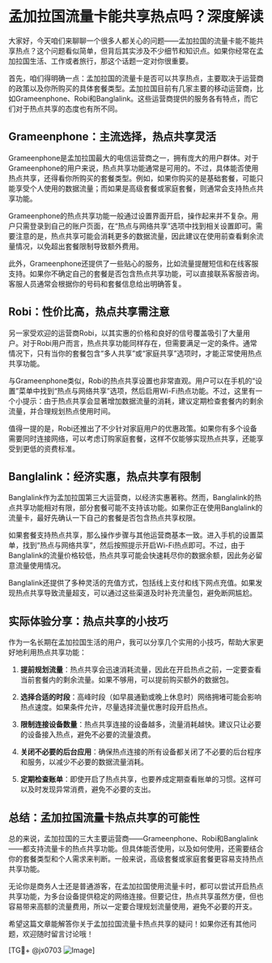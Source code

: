 # 孟加拉国流量卡能共享热点吗？深度解读

大家好，今天咱们来聊聊一个很多人都关心的问题——孟加拉国的流量卡能不能共享热点？这个问题看似简单，但背后其实涉及不少细节和知识点。如果你经常在孟加拉国生活、工作或者旅行，那这个话题一定对你很重要。

首先，咱们得明确一点：孟加拉国的流量卡是否可以共享热点，主要取决于运营商的政策以及你所购买的具体套餐类型。孟加拉国目前有几家主要的移动运营商，比如Grameenphone、Robi和Banglalink。这些运营商提供的服务各有特点，而它们对于热点共享的态度也有所不同。

## Grameenphone：主流选择，热点共享灵活

Grameenphone是孟加拉国最大的电信运营商之一，拥有庞大的用户群体。对于Grameenphone的用户来说，热点共享功能通常是可用的。不过，具体能否使用热点共享，还得看你所购买的套餐类型。例如，如果你购买的是基础套餐，可能只能享受个人使用的数据流量；而如果是高级套餐或家庭套餐，则通常会支持热点共享功能。

Grameenphone的热点共享功能一般通过设置界面开启，操作起来并不复杂。用户只需登录到自己的账户页面，在“热点与网络共享”选项中找到相关设置即可。需要注意的是，热点共享可能会消耗更多的数据流量，因此建议在使用前查看剩余流量情况，以免超出套餐限制导致额外费用。

此外，Grameenphone还提供了一些贴心的服务，比如流量提醒短信和在线客服支持。如果你不确定自己的套餐是否包含热点共享功能，可以直接联系客服咨询。客服人员通常会根据你的号码和套餐信息给出明确答复。

## Robi：性价比高，热点共享需注意

另一家受欢迎的运营商Robi，以其实惠的价格和良好的信号覆盖吸引了大量用户。对于Robi用户而言，热点共享功能同样存在，但需要满足一定的条件。通常情况下，只有当你的套餐包含“多人共享”或“家庭共享”选项时，才能正常使用热点共享功能。

与Grameenphone类似，Robi的热点共享设置也非常直观。用户可以在手机的“设置”菜单中找到“热点与网络共享”选项，然后启用Wi-Fi热点功能。不过，这里有一个小提示：由于热点共享会显著增加数据流量的消耗，建议定期检查套餐内的剩余流量，并合理规划热点使用时间。

值得一提的是，Robi还推出了不少针对家庭用户的优惠政策。如果你有多个设备需要同时连接网络，可以考虑订购家庭套餐，这样不仅能够实现热点共享，还能享受到更低的资费标准。

## Banglalink：经济实惠，热点共享有限制

Banglalink作为孟加拉国第三大运营商，以经济实惠著称。然而，Banglalink的热点共享功能相对有限，部分套餐可能不支持该功能。如果你正在使用Banglalink的流量卡，最好先确认一下自己的套餐是否包含热点共享权限。

如果套餐支持热点共享，那么操作步骤与其他运营商基本一致。进入手机的设置菜单，找到“热点与网络共享”，然后按照提示开启Wi-Fi热点即可。不过，由于Banglalink的流量价格较低，热点共享可能会快速耗尽你的数据余额，因此务必留意流量使用情况。

Banglalink还提供了多种灵活的充值方式，包括线上支付和线下网点充值。如果发现热点共享导致流量超支，可以通过这些渠道及时补充流量包，避免断网尴尬。

## 实际体验分享：热点共享的小技巧

作为一名长期在孟加拉国生活的用户，我可以分享几个实用的小技巧，帮助大家更好地利用热点共享功能：

1. **提前规划流量**：热点共享会迅速消耗流量，因此在开启热点之前，一定要查看当前套餐内的剩余流量。如果不够用，可以提前购买额外的数据包。
   
2. **选择合适的时段**：高峰时段（如早晨通勤或晚上休息时）网络拥堵可能会影响热点速度。如果条件允许，尽量选择流量优惠时段开启热点。

3. **限制连接设备数量**：热点共享连接的设备越多，流量消耗越快。建议只让必要的设备接入热点，避免不必要的流量浪费。

4. **关闭不必要的后台应用**：确保热点连接的所有设备都关闭了不必要的后台程序和服务，以减少不必要的数据流量消耗。

5. **定期检查账单**：即使开启了热点共享，也要养成定期查看账单的习惯。这样可以及时发现异常消费，避免不必要的支出。

## 总结：孟加拉国流量卡热点共享的可能性

总的来说，孟加拉国的三大主要运营商——Grameenphone、Robi和Banglalink——都支持流量卡的热点共享功能。但具体能否使用，以及如何使用，还需要结合你的套餐类型和个人需求来判断。一般来说，高级套餐或家庭套餐更容易支持热点共享功能。

无论你是商务人士还是普通游客，在孟加拉国使用流量卡时，都可以尝试开启热点共享功能，为多台设备提供稳定的网络连接。但要记住，热点共享虽然方便，但也容易带来高额的流量费用，所以一定要合理规划流量使用，避免不必要的开支。

希望这篇文章能解答你关于孟加拉国流量卡热点共享的疑问！如果你还有其他问题，欢迎随时留言讨论哦！

[TG💪+ @jx0703 ![Image](https://github.com/user-attachments/assets/dbca1d08-cadb-493c-b0ec-ad6f7a83f270)]